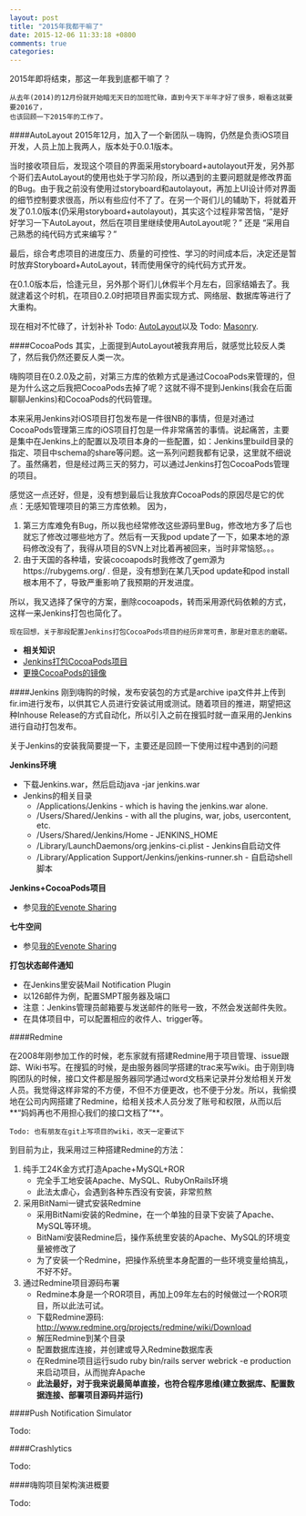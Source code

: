 ```yaml
---
layout: post
title: "2015年我都干嘛了"
date: 2015-12-06 11:33:18 +0800
comments: true
categories: 
---
```

2015年即将结束，那这一年我到底都干嘛了？

	从去年(2014)的12月份就开始暗无天日的加班忙碌，直到今天下半年才好了很多，眼看这就要要2016了，
	也该回顾一下2015年的工作了。

####AutoLayout
2015年12月，加入了一个新团队－嗨购，仍然是负责iOS项目开发，人员上加上我两人，版本处于0.0.1版本。

当时接收项目后，发现这个项目的界面采用storyboard+autolayout开发，另外那个哥们去AutoLayout的使用也处于学习阶段，所以遇到的主要问题就是修改界面的Bug。由于我之前没有使用过storyboard和autolayout，再加上UI设计师对界面的细节控制要求很高，所以有些应付不了了。在另一个哥们儿的辅助下，将就着开发了0.1.0版本(仍采用storyboard+autolayout)，其实这个过程非常苦恼，“是好好学习一下AutoLayout，然后在项目里继续使用AutoLayout呢？” 还是 “采用自己熟悉的纯代码方式来编写？”
<!--more-->
最后，综合考虑项目的进度压力、质量的可控性、学习的时间成本后，决定还是暂时放弃Storyboard+AutoLayout，转而使用保守的纯代码方式开发。

在0.1.0版本后，恰逢元旦，另外那个哥们儿休假半个月左右，回家结婚去了。我就逮着这个时机，在项目0.2.0时把项目界面实现方式、网络层、数据库等进行了大重构。

现在相对不忙碌了，计划补补 Todo: [AutoLayout](https://developer.apple.com/library/mac/documentation/UserExperience/Conceptual/AutolayoutPG/index.html)以及 Todo: [Masonry](https://github.com/SnapKit/Masonry).

####CocoaPods
其实，上面提到AutoLayout被我弃用后，就感觉比较反人类了，然后我仍然还要反人类一次。

嗨购项目在0.2.0及之前，对第三方库的依赖方式是通过CocoaPods来管理的，但是为什么这之后我把CocoaPods去掉了呢？这就不得不提到Jenkins(我会在后面聊聊Jenkins)和CocoaPods的代码管理。

本来采用Jenkins对iOS项目打包发布是一件很NB的事情，但是对通过CocoaPods管理第三库的iOS项目打包是一件非常痛苦的事情。说起痛苦，主要是集中在Jenkins上的配置以及项目本身的一些配置，如：Jenkins里build目录的指定、项目中schema的share等问题。这一系列问题我都有记录，这里就不细说了。虽然痛若，但是经过两三天的努力，可以通过Jenkins打包CocoaPods管理的项目。

感觉这一点还好，但是，没有想到最后让我放弃CocoaPods的原因尽是它的优点：无感知管理项目的第三方库依赖。
因为，

1. 第三方库难免有Bug，所以我也经常修改这些源码里Bug，修改地方多了后也就忘了修改过哪些地方了。然后有一天我pod update了一下，如果本地的源码修改没有了，我得从项目的SVN上对比着再被回来，当时非常恼怒。。。
2. 由于天国的各种墙，安装cocoapods时我修改了gem源为https://rubygems.org/ . 但是，没有想到在某几天pod update和pod install根本用不了，导致严重影响了我预期的开发进度。

所以，我又选择了保守的方案，删除cocoapods，转而采用源代码依赖的方式，这样一来Jenkins打包也简化了。

	现在回想，关于那段配置Jenkins打包CocoaPods项目的经历非常可贵，那是对意志的磨砺。
	
* **相关知识**
* [Jenkins打包CocoaPods项目](https://www.evernote.com/l/AFkw93ypG4JB9Ka-cwCPgU-xtTWZx9RTEa4)
* [更换CocoaPods的镜像](http://blog.devtang.com/blog/2014/05/25/use-cocoapod-to-manage-ios-lib-dependency/)

####Jenkins
刚到嗨购的时候，发布安装包的方式是archive ipa文件并上传到fir.im进行发布，以供其它人员进行安装试用或测试。随着项目的推进，期望把这种Inhouse Release的方式自动化，所以引入之前在搜狐时就一直采用的Jenkins进行自动打包发布。

关于Jenkins的安装我简要提一下，主要还是回顾一下使用过程中遇到的问题

**Jenkins环境**

* 下载Jenkins.war，然后启动java -jar jenkins.war
* Jenkins的相关目录
	* /Applications/Jenkins - which is having the jenkins.war alone.
	* /Users/Shared/Jenkins - with all the plugins, war, jobs, usercontent, etc.
	* /Users/Shared/Jenkins/Home - JENKINS_HOME
	* /Library/LaunchDaemons/org.jenkins-ci.plist - Jenkins自启动文件
	* /Library/Application Support/Jenkins/jenkins-runner.sh - 自启动shell脚本


**Jenkins+CocoaPods项目**

* 参见[我的Evenote Sharing](https://www.evernote.com/l/AFkw93ypG4JB9Ka-cwCPgU-xtTWZx9RTEa4)

**七牛空间**

* 参见[我的Evenote Sharing](https://www.evernote.com/l/AFkw93ypG4JB9Ka-cwCPgU-xtTWZx9RTEa4)

**打包状态邮件通知**

* 在Jenkins里安装Mail Notification Plugin
* 以126邮件为例，配置SMPT服务器及端口
* 注意：Jenkins管理员邮箱要与发送邮件的账号一致，不然会发送邮件失败。
* 在具体项目中，可以配置相应的收件人、trigger等。

####Redmine

在2008年刚参加工作的时候，老东家就有搭建Redmine用于项目管理、issue跟踪、Wiki书写。在搜狐的时候，是由服务器同学搭建的trac来写wiki。由于刚到嗨购团队的时候，接口文件都是服务器同学通过word文档来记录并分发给相关开发人员。我觉得这样非常的不方便，不但不方便更改，也不便于分发。所以，我偷摸地在公司内网搭建了Redmine，给相关技术人员分发了账号和权限，从而以后**“妈妈再也不用担心我们的接口文档了”**。

	Todo: 也有朋友在git上写项目的wiki，改天一定要试下
	
到目前为止，我采用过三种搭建Redmine的方法：

1. 纯手工24K金方式打造Apache+MySQL+ROR
	* 完全手工地安装Apache、MySQL、RubyOnRails环境
	* 此法太虐心，会遇到各种东西没有安装，非常煎熬
2. 采用BitNami一键式安装Redmine
	* 采用BitNami安装的Redmine，在一个单独的目录下安装了Apache、MySQL等环境。
	* BitNami安装Redmine后，操作系统里安装的Apache、MySQL的环境变量被修改了
	* 为了安装一个Redmine，把操作系统里本身配置的一些环境变量给搞乱，不好不好。
3. 通过Redmine项目源码布署
	* Redmine本身是一个ROR项目，再加上09年左右的时候做过一个ROR项目，所以此法可试。
	* 下载Redmine源码: http://www.redmine.org/projects/redmine/wiki/Download
	* 解压Redmine到某个目录
	* 配置数据库连接，并创建或导入Redmine数据库表
	* 在Redmine项目运行sudo ruby bin/rails server webrick -e production来启动项目，从而抛弃Apache
	* **此法最好，对于我来说最简单直接，也符合程序思维(建立数据库、配置数据连接、部署项目源码并运行)**

####Push Notification Simulator

Todo:

####Crashlytics

Todo:

####嗨购项目架构演进概要

Todo: